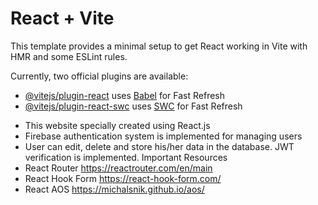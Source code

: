 # React + Vite

This template provides a minimal setup to get React working in Vite with HMR and some ESLint rules.

Currently, two official plugins are available:

- [@vitejs/plugin-react](https://github.com/vitejs/vite-plugin-react/blob/main/packages/plugin-react/README.md) uses [Babel](https://babeljs.io/) for Fast Refresh
- [@vitejs/plugin-react-swc](https://github.com/vitejs/vite-plugin-react-swc) uses [SWC](https://swc.rs/) for Fast Refresh
* This website specially created using React.js
* Firebase authentication system is implemented for managing users
* User can edit, delete and store his/her data in the database. JWT verification is implemented.
Important Resources
* React Router https://reactrouter.com/en/main
* React Hook Form https://react-hook-form.com/
* React AOS https://michalsnik.github.io/aos/
